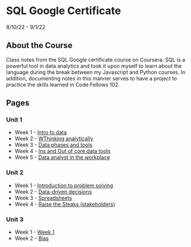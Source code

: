 # SQL Google Certificate

8/10/22 - 9/1/22

## About the Course

Class notes from the SQL Google certificate course on Coursera.  SQL is a powerful tool in data analytics and took it upon myself to learn about the language during the break between my Javascript and Python courses.  In addition, documenting notes in this manner serves to have a project to practice the skills learned in Code Fellows 102.

## Pages

### Unit 1

* Week 1 - [Intro to data](week01.md)
* Week 2 - [WThinking analytically](week02.md)
* Week 3 - [Data phases and tools](week03.md)
* Week 4 - [Ins and Out of core data tools](week04.md)
* Week 5 - [Data analyst in the workplace](week05.md)

### Unit 2

* Week 1 - [Introduction to problem solving](week21.md)
* Week 2 - [Data-driven decisions](week22.md)
* Week 3 - [Spreadsheets](week23.md)
* Week 4 - [Raise the Steaks (stakeholders)](week24.md)

### Unit 3

* Week 1 - [Week 1](week31.md)
* Week 2 - [Bias](week32.md)
